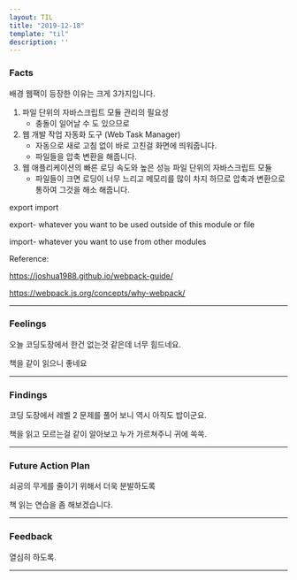 ```yaml
---
layout: TIL
title: "2019-12-18"
template: "til"
description: ''
---
```



### Facts

배경 웹팩이 등장한 이유는 크게 3가지입니다.

1. 파일 단위의 자바스크립트 모듈 관리의 필요성
    - 충돌이 일어날 수 도 있으므로  
2. 웹 개발 작업 자동화 도구 (Web Task Manager)
    - 자동으로 새로 고침 없이 바로 고친걸 화면에 띄워줍니다.
    - 파일들을 압축 변환을 해줍니다.
3. 웹 애플리케이션의 빠른 로딩 속도와 높은 성능
파일 단위의 자바스크립트 모듈
    - 파일들이 크면 로딩이 너무 느리고 메모리를 많이 차지 하므로 압축과 변환으로 통하여 그것을 해소 해줍니다.

export import

export- whatever you want to be used outside of this module or file

import- whatever you want to use from other modules

Reference:

<https://joshua1988.github.io/webpack-guide/>

<https://webpack.js.org/concepts/why-webpack/>

---

### Feelings
오늘 코딩도장에서 한건 없는것 같은데 너무 힘드네요.

책을 같이 읽으니 좋네요

---

### Findings
코딩 도장에서 레벨 2 문제를 풀어 보니 역시 아직도 밥이군요.

책을 읽고 모르는걸 같이 알아보고 누가 가르쳐주니 귀에 쏙쏙.

---

### Future Action Plan
쇠공의 무게를 줄이기 위해서 더욱 분발하도록

책 읽는 연습을 좀 해보겠습니다.

---

### Feedback

열심히 하도록.

---
